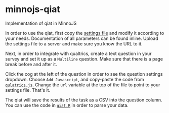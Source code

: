 # minnojs-qiat
Implementation of qiat in MinnoJS

In order to use the qiat, first copy the [settings file](./settings.js) and modify it according to your needs.
Documentation of all parameters can be found inline.
Upload the settings file to a server and make sure you know the URL to it.

Next, in order to integrate with qualtrics, create a text question in your survey and set it up as a `Multiline` question.
Make sure that there is a page break before and after it.

Click the cog at the left of the question in order to see the question settings dropdown.
Choose `Add Javascript`, and copy-paste the code from [`qulatrics.js`](./qualtrics.js).
Change the `url` variable at the top of the file to point to your settings file.
That's it.

The qiat will save the results of the task as a CSV into the question column.
You can use the code in [`qiat.R`](./qiat.R) in order to parse your data.
